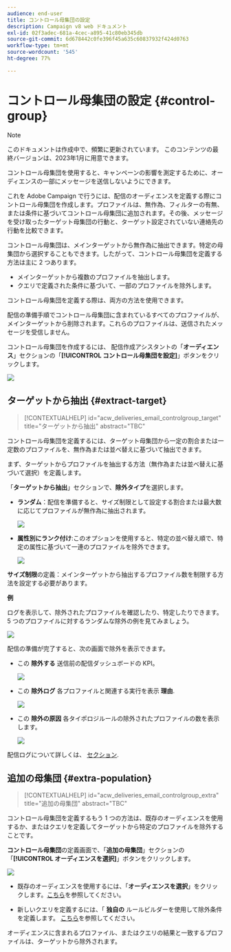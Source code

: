 ```yaml
---
audience: end-user
title: コントロール母集団の設定
description: Campaign v8 web ドキュメント
exl-id: 02f3adec-681a-4cec-a895-41c80eb345db
source-git-commit: 6d678442c0fe396f45a635c60837932f424d0763
workflow-type: tm+mt
source-wordcount: '545'
ht-degree: 77%

---
```


# コントロール母集団の設定 {#control-group}

>[!NOTE]
>
>このドキュメントは作成中で、頻繁に更新されています。 このコンテンツの最終バージョンは、2023年1月に用意できます。

コントロール母集団を使用すると、キャンペーンの影響を測定するために、オーディエンスの一部にメッセージを送信しないようにできます。

これを Adobe Campaign で行うには、配信のオーディエンスを定義する際にコントロール母集団を作成します。プロファイルは、無作為、フィルターの有無、または条件に基づいてコントロール母集団に追加されます。その後、メッセージを受け取ったターゲット母集団の行動と、ターゲット設定されていない連絡先の行動を比較できます。

コントロール母集団は、メインターゲットから無作為に抽出できます。特定の母集団から選択することもできます。したがって、コントロール母集団を定義する方法は主に 2 つあります。

* メインターゲットから複数のプロファイルを抽出します。
* クエリで定義された条件に基づいて、一部のプロファイルを除外します。

コントロール母集団を定義する際は、両方の方法を使用できます。

配信の準備手順でコントロール母集団に含まれているすべてのプロファイルが、メインターゲットから削除されます。これらのプロファイルは、送信されたメッセージを受信しません。

コントロール母集団を作成するには、 配信作成アシスタントの「**オーディエンス**」セクションの「**[!UICONTROL コントロール母集団を設定]**」ボタンをクリックします。

![](assets/control-group1.png)

## ターゲットから抽出 {#extract-target}

>[!CONTEXTUALHELP]
>id="acw_deliveries_email_controlgroup_target"
>title="ターゲットから抽出"
>abstract="TBC"

コントロール母集団を定義するには、ターゲット母集団から一定の割合または一定数のプロファイルを、無作為または並べ替えに基づいて抽出できます。

まず、ターゲットからプロファイルを抽出する方法（無作為または並べ替えに基づいて選択）を定義します。

「**ターゲットから抽出**」セクションで、**除外タイプ**&#x200B;を選択します。

* **ランダム**：配信を準備すると、サイズ制限として設定する割合または最大数に応じてプロファイルが無作為に抽出されます。

   ![](assets/control-group.png)

* **属性別にランク付け**:このオプションを使用すると、特定の並べ替え順で、特定の属性に基づいて一連のプロファイルを除外できます。

   ![](assets/control-group2.png)

**サイズ制限**&#x200B;の定義：メインターゲットから抽出するプロファイル数を制限する方法を設定する必要があります。

**例**

ログを表示して、除外されたプロファイルを確認したり、特定したりできます。 5 つのプロファイルに対するランダムな除外の例を見てみましょう。

![](assets/control-group4.png)

配信の準備が完了すると、次の画面で除外を表示できます。

* この **除外する** 送信前の配信ダッシュボードの KPI。

   ![](assets/control-group5.png)

* この **除外ログ** 各プロファイルと関連する実行を表示 **理由**.

   ![](assets/control-group6.png)

* この **除外の原因** 各タイポロジルールの除外されたプロファイルの数を表示します。

   ![](assets/control-group7.png)

配信ログについて詳しくは、 [セクション](../monitor/delivery-logs.md).

## 追加の母集団 {#extra-population}

>[!CONTEXTUALHELP]
>id="acw_deliveries_email_controlgroup_extra"
>title="追加の母集団"
>abstract="TBC"

コントロール母集団を定義するもう 1 つの方法は、既存のオーディエンスを使用するか、またはクエリを定義してターゲットから特定のプロファイルを除外することです。

**コントロール母集団**&#x200B;の定義画面で、「**追加の母集団**」セクションの「**[!UICONTROL オーディエンスを選択]**」ボタンをクリックします。

![](assets/control-group3.png)

* 既存のオーディエンスを使用するには、「**オーディエンスを選択**」をクリックします。[こちら](add-audience.md)を参照してください。

* 新しいクエリを定義するには、「 **独自の** ルールビルダーを使用して除外条件を定義します。 [こちら](segment-builder.md)を参照してください。

オーディエンスに含まれるプロファイル、またはクエリの結果と一致するプロファイルは、ターゲットから除外されます。